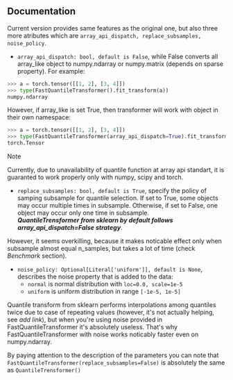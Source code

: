 
## Documentation

Current version provides same features as the original one, but also three more atributes which are ``` array_api_dispatch, replace_subsamples, noise_policy ```.

* `array_api_dispatch: bool, default is False`, while False converts all array_like object to numpy.ndarray or numpy.matrix (depends on sparse property). For example:

```python
>>> a = torch.tensor([[1, 2], [3, 4]])
>>> type(FastQuantileTransformer().fit_transform(a))
numpy.ndarray
```

However, if array_like is set True, then transformer will work with object in their own namespace:

```python
>>> a = torch.tensor([[1, 2], [3, 4]])
>>> type(FastQuantileTransformer(array_api_dispatch=True).fit_transform(a))
torch.Tensor
```
> [!NOTE]
> Currently, due to unavailability of quantile function at array api standart, it is guaranted to work properly only with numpy, scipy and torch.

*  `replace_subsamples: bool, default is True`, specify the policy of samping subsample for quantile selection. If set to True, some objects may occur multiple times in subsample. Otherwise, if set to False, one object may occur only one time in subsample.  
***QuantileTrensformer from sklearn by default follows array_api_dispatch=False strategy***. 

However, it seems overkilling, because it makes noticable effect only when subsample almost equal n_samples, but takes a lot of time (check _Benchmark_ section). 

- `noise_policy: Optional[Literal['uniform']], default is None`, describes the noise property that is added to the data: 
    - `normal` is normal distribution with `loc=0.0, scale=1e-5`
    - `uniform` is uniform distribution in range `[-1e-5, 1e-5]`

Quantile transform from sklearn performs interpolations among quantiles twice due to case of repeating values (however, it's not actually helping, see _add link_), but when you're using noise provided in FastQuantileTransformer it's absolutely useless. That's why FastQuantileTransformer with noise works noticably faster even on numpy.ndarray.


By paying attention to the description of the parameters you can note that `FastQuantileTransformer(replace_subsamples=False)` is absolutely the same as `QuantileTrensformer()`

